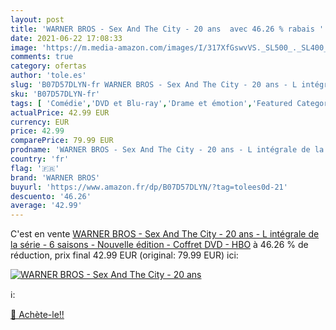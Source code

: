 ```yaml
---
layout: post
title: 'WARNER BROS - Sex And The City - 20 ans  avec 46.26 % rabais '
date: 2021-06-22 17:08:33
image: 'https://m.media-amazon.com/images/I/317XfGswvVS._SL500_._SL400_.jpg'
comments: true
category: ofertas
author: 'tole.es'
slug: 'B07D57DLYN-fr WARNER BROS - Sex And The City - 20 ans - L intégrale de...'
sku: 'B07D57DLYN-fr'
tags: [ 'Comédie','DVD et Blu-ray','Drame et émotion','Featured Categories','Séries TV','warner bros', ]
actualPrice: 42.99 EUR
currency: EUR
price: 42.99
comparePrice: 79.99 EUR
prodname: 'WARNER BROS - Sex And The City - 20 ans - L intégrale de la série  - 6 saisons - Nouvelle édition - Coffret DVD - HBO'
country: 'fr'
flag: '🇫🇷'
brand: 'WARNER BROS'
buyurl: 'https://www.amazon.fr/dp/B07D57DLYN/?tag=tolees0d-21'
descuento: '46.26'
average: '42.99'
---
```


C'est en vente [WARNER BROS - Sex And The City - 20 ans - L intégrale de la série  - 6 saisons - Nouvelle édition - Coffret DVD - HBO](https://www.amazon.fr/dp/B07D57DLYN/?tag=tolees0d-21)  à  46.26 % de réduction, prix final  42.99 EUR (original: 79.99 EUR) ici:

[![WARNER BROS - Sex And The City - 20 ans ](https://m.media-amazon.com/images/I/317XfGswvVS._SL500_._SL400_.jpg)](https://www.amazon.fr/dp/B07D57DLYN/?tag=tolees0d-21)

ℹ️:


[🛒 Achète-le!!](https://www.amazon.fr/dp/B07D57DLYN/?tag=tolees0d-21)
